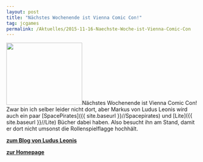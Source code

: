 ```yaml
---
layout: post
title: "Nächstes Wochenende ist Vienna Comic Con!"
tag: jcgames
permalink: /Aktuelles/2015-11-16-Naechste-Woche-ist-Vienna-Comic-Con
---
```


<img alt="" class="floatleft" height="164" src="{{ site.baseurl }}/assets/pics/jcgames/gallery/diverse/tn2/LogoViennaComicCon.png" width="200" />Nächstes Wochenende ist Vienna Comic Con! Zwar bin ich selber leider nicht dort, aber Markus von Ludus Leonis wird auch ein paar [SpacePirates]({{ site.baseurl }}//Spacepirates) und [Lite]({{ site.baseurl }}//Lite) Bücher dabei haben. Also besucht ihn am Stand, damit er dort nicht umsonst die Rollenspielflagge hochhält.

**[zum Blog von Ludus Leonis](http://ludus-leonis.com/blog/2015/11/14/nachste-woche-ist-vienna-comic-con/)**

**[zur Homepage](http://www.viecc.com/)**


